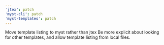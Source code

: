 ```yaml
---
'jtex': patch
'myst-cli': patch
'myst-templates': patch
---
```


Move template listing to myst rather than jtex
Be more explicit about looking for other templates, and allow template listing from local files.
